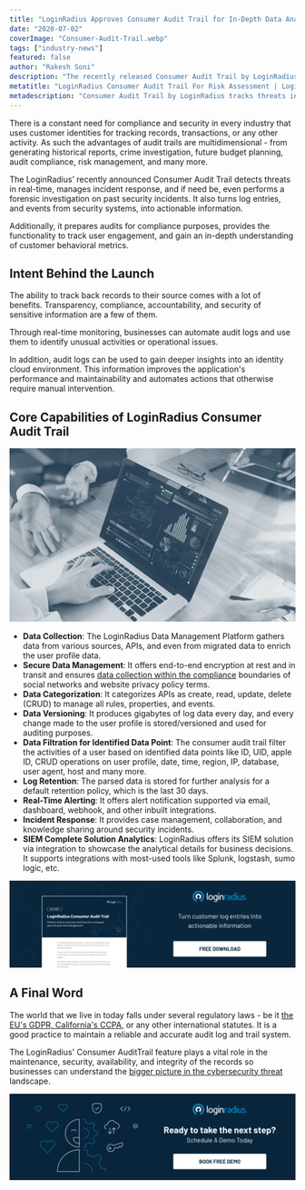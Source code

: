 ```yaml
---
title: "LoginRadius Approves Consumer Audit Trail for In-Depth Data Analysis and Risk Assessment"
date: "2020-07-02"
coverImage: "Consumer-Audit-Trail.webp"
tags: ["industry-news"]
featured: false 
author: "Rakesh Soni"
description: "The recently released Consumer Audit Trail by LoginRadius tracks threats in real time, handles incident response, and even conducts a forensic analysis on past security incidents, if necessary."
metatitle: "LoginRadius Consumer Audit Trail For Risk Assessment | LoginRadius"
metadescription: "Consumer Audit Trail by LoginRadius tracks threats in real-time handles incident response and even conducts forensic analysis on past security incidents."
---
```


There is a constant need for compliance and security in every industry that uses customer identities for tracking records, transactions, or any other activity. As such the advantages of audit trails are multidimensional - from generating historical reports, crime investigation, future budget planning, audit compliance, risk management, and many more.

The LoginRadius’ recently announced Consumer Audit Trail detects threats in real-time, manages incident response, and if need be, even performs a forensic investigation on past security incidents. It also turns log entries, and events from security systems, into actionable information.

Additionally, it prepares audits for compliance purposes, provides the functionality to track user engagement, and gain an in-depth understanding of customer behavioral metrics.

## Intent Behind the Launch

The ability to track back records to their source comes with a lot of benefits. Transparency, compliance, accountability, and security of sensitive information are a few of them.

Through real-time monitoring, businesses can automate audit logs and use them to identify unusual activities or operational issues. 

In addition, audit logs can be used to gain deeper insights into an identity cloud environment. This information improves the application's performance and maintainability and automates actions that otherwise require manual intervention.

## Core Capabilities of LoginRadius Consumer Audit Trail

![Core Capabilities of LoginRadius Consumer Audit Trail](Core-Capabilities-of-LoginRadius-Consumer-Audit-Trail.webp)

- **Data Collection**: The LoginRadius Data Management Platform gathers data from various sources, APIs, and even from migrated data to enrich the user profile data. 
- **Secure Data Management**: It offers end-to-end encryption at rest and in transit and ensures [data collection within the compliance](https://www.loginradius.com/data-governance/) boundaries of social networks and website privacy policy terms.
- **Data Categorization**: It categorizes APIs as create, read, update, delete (CRUD) to manage all rules, properties, and events.
- **Data Versioning**: It produces gigabytes of log data every day, and every change made to the user profile is stored/versioned and used for auditing purposes.
- **Data Filtration for Identified Data Point**: The consumer audit trail filter the activities of a user based on identified data points like ID, UID, apple ID, CRUD operations on user profile, date, time, region, IP, database, user agent, host and many more.
- **Log Retention**: The parsed data is stored for further analysis for a default retention policy, which is the last 30 days. 
- **Real-Time Alerting**: It offers alert notification supported via email, dashboard, webhook, and other inbuilt integrations.
- **Incident Response**: It provides case management, collaboration, and knowledge sharing around security incidents. 
- **SIEM Complete Solution Analytics**: LoginRadius offers its SIEM solution via integration to showcase the analytical details for business decisions. It supports integrations with most-used tools like Splunk, logstash, sumo logic, etc.

[![Consumer audit trail datasheet](DS-Cosumer-Audit-Trail-1024x310.webp)](https://www.loginradius.com/resource/loginradius-consumer-audit-trail/)

## A Final Word

The world that we live in today falls under several regulatory laws - be it [the EU's GDPR, California's CCPA](https://www.loginradius.com/blog/2019/09/ccpa-vs-gdpr-the-compliance-war/), or any other international statutes. It is a good practice to maintain a reliable and accurate audit log and trail system.

The LoginRadius' Consumer AuditTrail feature plays a vital role in the maintenance, security, availability, and integrity of the records so businesses can understand the [bigger picture in the cybersecurity threat](https://www.loginradius.com/blog/identity/cyber-threats-business-risk-covid-19/) landscape.

[![book-a-free-demo-loginradius](Book-a-free-demo-request-1024x310.webp)](https://www.loginradius.com/contact-us?utm_source=blog&utm_medium=web&utm_campaign=loginradius-consumer-audit-trail-data-analysis)
